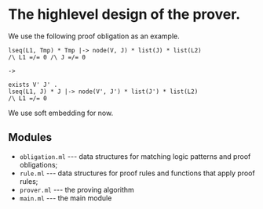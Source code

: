 # The highlevel design of the prover.

We use the following proof obligation as an example.

```
lseq(L1, Tmp) * Tmp |-> node(V, J) * list(J) * list(L2)
/\ L1 =/= 0 /\ J =/= 0

->

exists V' J' .
lseq(L1, J) * J |-> node(V', J') * list(J') * list(L2)
/\ L1 =/= 0
```

We use soft embedding for now.

## Modules

* `obligation.ml` 
  --- data structures for matching logic patterns and proof obligations;
* `rule.ml`
  --- data structures for proof rules and functions that apply proof rules;
* `prover.ml`
  --- the proving algorithm
* `main.ml`
  --- the main module
